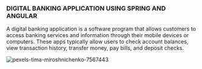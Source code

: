 ### DIGITAL BANKING APPLICATION USING SPRING AND ANGULAR
A digital banking application is a software program that allows customers to access banking services and information through their mobile devices or computers. These apps typically allow users to check account balances, view transaction history, transfer money, pay bills, and deposit checks.

![pexels-tima-miroshnichenko-7567443](https://user-images.githubusercontent.com/59705964/214001523-7b58667f-1494-4b80-a614-d365e8a62262.jpg)
